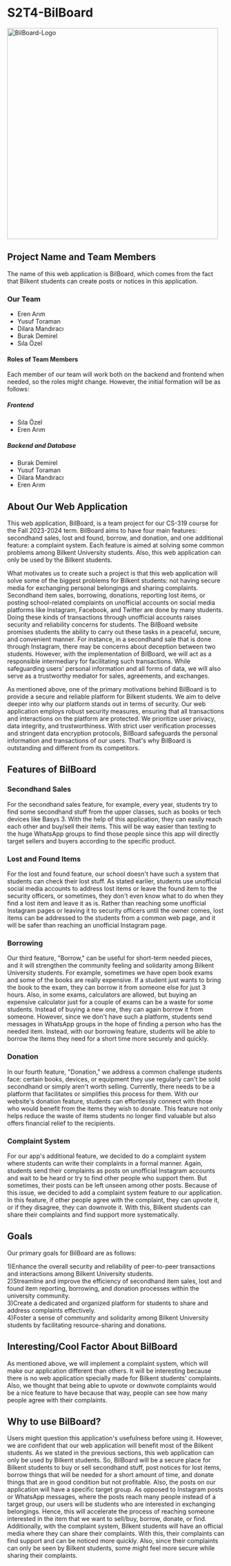 # S2T4-BilBoard

<img width="489" alt="BilBoard-Logo" src="https://github.com/CS319-23-FA/S2T4-BilBoard/assets/91385176/6d1fc5e8-5ca3-4b8b-9a67-dd2b429187e8">


## Project Name and Team Members
The name of this web application is BilBoard, which comes from the fact that Bilkent students can create posts or notices in this application.
### Our Team
- Eren Arım 
- Yusuf Toraman
- Dilara Mandıracı
- Burak Demirel
- Sıla Özel
#### Roles of Team Members
Each member of our team will work both on the backend and frontend when needed, so the roles might change. However, the initial formation will be as follows:
##### Frontend
- Sıla Özel
- Eren Arım
##### Backend and Database
- Burak Demirel
- Yusuf Toraman
- Dilara Mandıracı
- Eren Arım

## About Our Web Application
This web application, BilBoard, is a team project for our CS-319 course for the Fall 2023-2024 term. BilBoard aims to have four main features: secondhand sales, lost and found, borrow, and donation, and one additional feature: a complaint system. Each feature is aimed at solving some common problems among Bilkent University students. Also, this web application can only be used by the Bilkent students.

What motivates us to create such a project is that this web application will solve some of the biggest problems for Bilkent students: not having secure media for exchanging personal belongings and sharing complaints. Secondhand item sales, borrowing, donations, reporting lost items, or posting school-related complaints on unofficial accounts on social media platforms like Instagram, Facebook, and Twitter are done by many students. Doing these kinds of transactions through unofficial accounts raises security and reliability concerns for students. The BilBoard website promises students the ability to carry out these tasks in a peaceful, secure, and convenient manner. For instance, in a secondhand sale that is done through Instagram, there may be concerns about deception between two students. However, with the implementation of BilBoard, we will act as a responsible intermediary for facilitating such transactions. While safeguarding users' personal information and all forms of data, we will also serve as a trustworthy mediator for sales, agreements, and exchanges. 

As mentioned above, one of the primary motivations behind BilBoard is to provide a secure and reliable platform for Bilkent students. We aim to delve deeper into why our platform stands out in terms of security. Our web application employs robust security measures, ensuring that all transactions and interactions on the platform are protected. We prioritize user privacy, data integrity, and trustworthiness. With strict user verification processes and stringent data encryption protocols, BilBoard safeguards the personal information and transactions of our users. That's why BilBoard is outstanding and different from its competitors.

## Features of BilBoard 
### Secondhand Sales 
For the secondhand sales feature, for example, every year, students try to find some secondhand stuff from the upper classes, such as books or tech devices like Basys 3. With the help of this application, they can easily reach each other and buy/sell their items. This will be way easier than texting to the huge WhatsApp groups to find those people since this app will directly target sellers and buyers according to the specific product.

### Lost and Found Items 
For the lost and found feature, our school doesn't have such a system that students can check their lost stuff. As stated earlier, students use unofficial social media accounts to address lost items or leave the found item to the security officers, or sometimes, they don't even know what to do when they find a lost item and leave it as is. Rather than reaching some unofficial Instagram pages or leaving it to security officers until the owner comes, lost items can be addressed to the students from a common web page, and it will be safer than reaching an unofficial Instagram page.

### Borrowing 
Our third feature, "Borrow," can be useful for short-term needed pieces, and it will strengthen the community feeling and solidarity among Bilkent University students. For example, sometimes we have open book exams and some of the books are really expensive. If a student just wants to bring the book to the exam, they can borrow it from someone else for just 3 hours. Also, in some exams, calculators are allowed, but buying an expensive calculator just for a couple of exams can be a waste for some students. Instead of buying a new one, they can again borrow it from someone. However, since we don't have such a platform, students send messages in WhatsApp groups in the hope of finding a person who has the needed item. Instead, with our borrowing feature, students will be able to borrow the items they need for a short time more securely and quickly.

### Donation 
In our fourth feature, "Donation," we address a common challenge students face: certain books, devices, or equipment they use regularly can't be sold secondhand or simply aren't worth selling. Currently, there needs to be a platform that facilitates or simplifies this process for them. With our website's donation feature, students can effortlessly connect with those who would benefit from the items they wish to donate. This feature not only helps reduce the waste of items students no longer find valuable but also offers financial relief to the recipients.

### Complaint System
For our app's additional feature, we decided to do a complaint system where students can write their complaints in a formal manner. Again, students send their complaints as posts on unofficial Instagram accounts and wait to be heard or try to find other people who support them. But sometimes, their posts can be left unseen among other posts. Because of this issue, we decided to add a complaint system feature to our application. In this feature, if other people agree with the complaint, they can upvote it, or if they disagree, they can downvote it. With this, Bilkent students can share their complaints and find support more systematically.

## Goals
Our primary goals for BilBoard are as follows:

1)Enhance the overall security and reliability of peer-to-peer transactions and interactions among Bilkent University students.<br>
2)Streamline and improve the efficiency of secondhand item sales, lost and found item reporting, borrowing, and donation processes within the university community.<br>
3)Create a dedicated and organized platform for students to share and address complaints effectively.<br>
4)Foster a sense of community and solidarity among Bilkent University students by facilitating resource-sharing and donations.

## Interesting/Cool Factor About BilBoard
As mentioned above, we will implement a complaint system, which will make our application different than others. It will be interesting because there is no web application specially made for Bilkent students' complaints. Also, we thought that being able to upvote or downvote complaints would be a nice feature to have because that way, people can see how many people agree with their complaints.

## Why to use BilBoard?
Users might question this application's usefulness before using it. However, we are confident that our web application will benefit most of the Bilkent students. As we stated in the previous sections, this web application can only be used by Bilkent students. So, BilBoard will be a secure place for Bilkent students to buy or sell secondhand stuff, post notices for lost items, borrow things that will be needed for a short amount of time, and donate things that are in good condition but not profitable. Also, the posts on our application will have a specific target group. As opposed to Instagram posts or WhatsApp messages, where the posts reach many people instead of a target group, our users will be students who are interested in exchanging belongings. Hence, this will accelerate the process of reaching someone interested in the item that we want to sell/buy, borrow, donate, or find. Additionally, with the complaint system, Bilkent students will have an official media where they can share their complaints. With this, their complaints can find support and can be noticed more quickly. Also, since their complaints can only be seen by Bilkent students, some might feel more secure while sharing their complaints.
